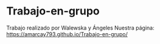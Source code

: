 # Trabajo-en-grupo
Trabajo realizado por Walewska y Ángeles
Nuestra página: https://amarcay793.github.io/Trabajo-en-grupo/
